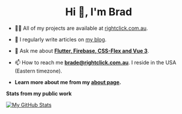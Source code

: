 <h1 align="center">Hi 👋, I'm Brad</h1>


- 👨‍💻 All of my projects are available at [rightclick.com.au](https://rightclick.com.au/).

- 📝 I regularly write articles on [my blog](https://rightclick.com.au/general/).

- 💬 Ask me about [**Flutter, Firebase, CSS-Flex and Vue 3**](https://rightclick.com.au/flutter/).

- 📫 How to reach me **brade@rightclick.com.au**. I reside in the USA (Eastern timezone).

-  **Learn more about me from my [about page](https://rightclick.com.au/about/).**


**Stats from my public work**

[![My GitHub Stats](https://github-readme-stats.vercel.app/api/?username=bradintheusa&count_private=true&theme=tokyonight&showicons=true)]()

